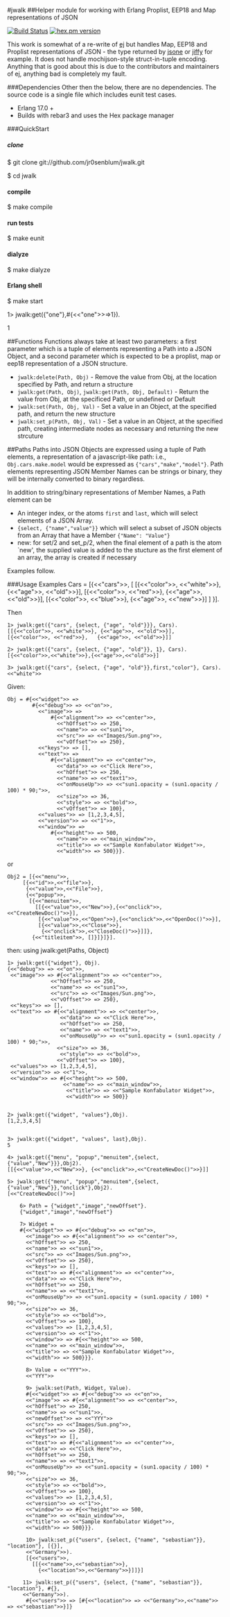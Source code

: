 #jwalk
##Helper module for working with Erlang Proplist, EEP18 and Map representations of JSON

[![Build Status](https://travis-ci.org/jr0senblum/jwalk.svg)](https://travis-ci.org/jr0senblum/jwalk)
[![hex.pm version](https://img.shields.io/hexpm/v/jwalk.svg)](https://hex.pm/packages/jwalk)

This work is somewhat of a re-write of [ej](https://github.com/seth/ej) but 
handles Map, EEP18 and Proplist representations of JSON - the type returned by
[jsone](https://github.com/sile/jsone) or [jiffy](https://github.com/davisp/jiffy)
for example. It does not handle mochijson-style struct-in-tuple encoding. 
Anything that is good about this is due to the contributors and maintainers of 
ej, anything bad is completely my fault.

###Dependencies
Other then the below, there are no dependencies. The source code is a single 
file which includes eunit test cases.

* Erlang 17.0 +
* Builds with rebar3 and uses the Hex package manager

###QuickStart
##### clone
$ git clone git://github.com/jr0senblum/jwalk.git

$ cd jwalk

#### compile
$ make compile

#### run tests
$ make eunit

#### dialyze
$ make dialyze

#### Erlang shell
$ make start

1> jwalk:get({"one"},#{<<"one">>=>1}).

1


##Functions
Functions always take at least two parameters: a first parameter which is a
tuple of elements representing a Path into a JSON Object, and a second 
parameter which is expected to be a proplist, map or eep18 representation of 
a JSON structure.

* ``jwalk:delete(Path, Obj)`` - Remove the value from Obj, at the location 
specified by Path, and return a structure
* ``jwalk:get(Path, Obj)``, ``jwalk:get(Path, Obj, Default)``  - Return the 
value from Obj, at the specificed Path, or undefined or Default
* ``jwalk:set(Path, Obj, Val)`` - Set a value in an Object, at the specified
path, and return the new structure
* ``jwalk:set_p(Path, Obj, Val)`` - Set a value in an Object, at the specified
path, creating intermediate nodes as necessary and returning the new strcuture

##Paths
Paths into JSON Objects are expressed using a tuple of Path elements, a 
representation of a javascript-like path: i.e.,
``Obj.cars.make.model``  would be expressed as ``{"cars","make","model"}``. 
Path elements representing JSON Member Names can be strings or binary, they 
will be internally converted to binary regardless.

In addition to string/binary representations of Member Names, a Path element can 
be

* An integer index, or the atoms ``first`` and ``last``, which will select 
elements of a JSON Array.
* ``{select, {"name","value"}}`` which will select a subset of JSON objects 
from an Array that have a Member ``{"Name": "Value"}`` 
* new: for set/2 and set_p/2, when the final element of a path is the atom 
`new', the supplied value is added to the stucture as the first element of
an array, the array is created if necessary

Examples follow.

###Usage Examples
    Cars = [{<<"cars">>, [ [{<<"color">>, <<"white">>}, {<<"age">>, <<"old">>}],
                           [{<<"color">>, <<"red">>},  {<<"age">>, <<"old">>}],
                           [{<<"color">>, <<"blue">>}, {<<"age">>, <<"new">>}]
                         ]
           }].

 Then 
       
    1> jwalk:get({"cars", {select, {"age", "old"}}}, Cars).
    [[{<<"color">>, <<"white">>}, {<<"age">>, <<"old">>}],
    [{<<"color">>, <<"red">>},   {<<"age">>, <<"old">>}]]

    2> jwalk:get({"cars", {select, {"age", "old"}}, 1}, Cars).
    [{<<"color">>,<<"white">>},{<<"age">>,<<"old">>}]

    3> jwalk:get({"cars", {select, {"age", "old"}},first,"color"}, Cars).
    <<"white">>


Given:

    Obj = #{<<"widget">> => 
            #{<<"debug">> => <<"on">>,
              <<"image">> => 
                  #{<<"alignment">> => <<"center">>,
                    <<"hOffset">> => 250,
                    <<"name">> => <<"sun1">>,
                    <<"src">> => <<"Images/Sun.png">>,
                    <<"vOffset">> => 250},
              <<"keys">> => [],
              <<"text">> => 
                  #{<<"alignment">> => <<"center">>,
                    <<"data">> => <<"Click Here">>,
                    <<"hOffset">> => 250,
                    <<"name">> => <<"text1">>,
                    <<"onMouseUp">> => <<"sun1.opacity = (sun1.opacity / 100) * 90;">>,
                    <<"size">> => 36,
                    <<"style">> => <<"bold">>,
                    <<"vOffset">> => 100},
              <<"values">> => [1,2,3,4,5],
              <<"version">> => <<"1">>,
              <<"window">> => 
                  #{<<"height">> => 500,
                    <<"name">> => <<"main_window">>,
                    <<"title">> => <<"Sample Konfabulator Widget">>,
                    <<"width">> => 500}}}.

or 

    Obj2 = [{<<"menu">>,
         [{<<"id">>,<<"file">>},
          {<<"value">>,<<"File">>},
          {<<"popup">>,
           [{<<"menuitem">>,
             [[{<<"value">>,<<"New">>},{<<"onclick">>,<<"CreateNewDoc()">>}],
              [{<<"value">>,<<"Open">>},{<<"onclick">>,<<"OpenDoc()">>}],
              [{<<"value">>,<<"Close">>},
               {<<"onclick">>,<<"CloseDoc()">>}]]},
            {<<"titleitem">>, []}]}]}].

then: using jwalk:get(Paths, Object)
    
    1> jwalk:get({"widget"}, Obj).
    {<<"debug">> => <<"on">>,
     <<"image">> => #{<<"alignment">> => <<"center">>,
                  <<"hOffset">> => 250,
                  <<"name">> => <<"sun1">>,
                  <<"src">> => <<"Images/Sun.png">>,
                  <<"vOffset">> => 250},
	 <<"keys">> => [],
	 <<"text">> => #{<<"alignment">> => <<"center">>,
    	             <<"data">> => <<"Click Here">>,
        	         <<"hOffset">> => 250,
            	     <<"name">> => <<"text1">>,
                	 <<"onMouseUp">> => <<"sun1.opacity = (sun1.opacity / 100) * 90;">>,
             	    <<"size">> => 36,
                	 <<"style">> => <<"bold">>,
                 	<<"vOffset">> => 100},
 	 <<"values">> => [1,2,3,4,5],
	 <<"version">> => <<"1">>,
 	 <<"window">> => #{<<"height">> => 500,
     	              <<"name">> => <<"main_window">>,
        	           <<"title">> => <<"Sample Konfabulator Widget">>,
            	       <<"width">> => 500}}


	2> jwalk:get({"widget", "values"},Obj).
	[1,2,3,4,5]


	3> jwalk:get({"widget", "values", last},Obj).
	5

	4> jwalk:get({"menu", "popup","menuitem",{select,{"value","New"}}},Obj2).
	[[{<<"value">>,<<"New">>}, {<<"onclick">>,<<"CreateNewDoc()">>}]]

	5> jwalk:get({"menu", "popup","menuitem",{select,{"value","New"}},"onclick"},Obj2).
	[<<"CreateNewDoc()">>]

        6> Path = {"widget","image","newOffset"}.
        {"widget","image","newOffset"}

        7> Widget = 
        #{<<"widget">> => #{<<"debug">> => <<"on">>,
          <<"image">> => #{<<"alignment">> => <<"center">>,
          <<"hOffset">> => 250,
          <<"name">> => <<"sun1">>,
          <<"src">> => <<"Images/Sun.png">>,
          <<"vOffset">> => 250},
          <<"keys">> => [],
          <<"text">> => #{<<"alignment">> => <<"center">>,
          <<"data">> => <<"Click Here">>,
          <<"hOffset">> => 250,
          <<"name">> => <<"text1">>,
          <<"onMouseUp">> => <<"sun1.opacity = (sun1.opacity / 100) * 90;">>,
          <<"size">> => 36,
          <<"style">> => <<"bold">>,
          <<"vOffset">> => 100},
          <<"values">> => [1,2,3,4,5],
          <<"version">> => <<"1">>,
          <<"window">> => #{<<"height">> => 500,
          <<"name">> => <<"main_window">>,
          <<"title">> => <<"Sample Konfabulator Widget">>,
          <<"width">> => 500}}}.

          8> Value = <<"YYY">>.
          <<"YYY">>
          
          9> jwalk:set(Path, Widget, Value).
          #{<<"widget">> => #{<<"debug">> => <<"on">>,
          <<"image">> => #{<<"alignment">> => <<"center">>,
          <<"hOffset">> => 250,
          <<"name">> => <<"sun1">>,
          <<"newOffset">> => <<"YYY">>
          <<"src">> => <<"Images/Sun.png">>,
          <<"vOffset">> => 250},
          <<"keys">> => [],
          <<"text">> => #{<<"alignment">> => <<"center">>,
          <<"data">> => <<"Click Here">>,
          <<"hOffset">> => 250,
          <<"name">> => <<"text1">>,
          <<"onMouseUp">> => <<"sun1.opacity = (sun1.opacity / 100) * 90;">>,
          <<"size">> => 36,
          <<"style">> => <<"bold">>,
          <<"vOffset">> => 100},
          <<"values">> => [1,2,3,4,5],
          <<"version">> => <<"1">>,
          <<"window">> => #{<<"height">> => 500,
          <<"name">> => <<"main_window">>,
          <<"title">> => <<"Sample Konfabulator Widget">>,
          <<"width">> => 500}}}.

          10> jwalk:set_p({"users", {select, {"name", "sebastian"}}, "location"}, [{}],       
          <<"Germany">>).
          [{<<"users">>,
            [[{<<"name">>,<<"sebastian">>},
              {<<"location">>,<<"Germany">>}]]}]

         11> jwalk:set_p({"users", {select, {"name", "sebastian"}}, "location"}, #{}, 
         <<"Germany">>).
          #{<<"users">> => [#{<<"location">> => <<"Germany">>,<<"name">> => <<"sebastian">>}]}
